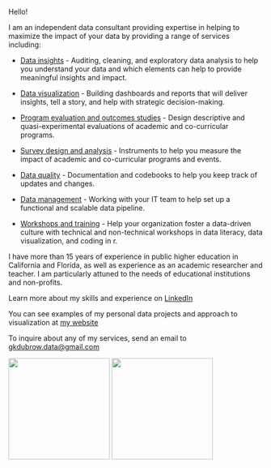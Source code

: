 
<p>
Hello!

I am an independent data consultant providing expertise in helping to maximize the impact of your data by providing a range of services including:

-   <u>Data insights</u> - Auditing, cleaning, and exploratory data analysis to help you understand your data and which elements can help to provide meaningful insights and impact.

-   <u>Data visualization</u> - Building dashboards and reports that will deliver insights, tell a story, and help with strategic decision-making.

-   <u>Program evaluation and outcomes studies</u> - Design descriptive and quasi-experimental evaluations of academic and co-curricular programs.

-   <u>Survey design and analysis</u> - Instruments to help you measure the impact of academic and co-curricular programs and events.

-   <u>Data quality</u> - Documentation and codebooks to help you keep track of updates and changes.

-   <u>Data management</u> - Working with your IT team to help set up a functional and scalable data pipeline.

-   <u>Workshops and training</u> - Help your organization foster a data-driven culture with technical and non-technical workshops in data literacy, data visualization, and coding in r.

I have more than 15 years of experience in public higher education in California and Florida, as well as experience as an academic researcher and teacher. I am particularly attuned to the needs of educational institutions and non-profits.

Learn more about my skills and experience on [LinkedIn](https://www.linkedin.com/in/dubrowg/)

You can see examples of my personal data projects and approach to visualization at [my website](https://www.gregdubrow.io/)

To inquire about any of my services, send an email to [gkdubrow.data@gmail.com](mailto:gkdubrow.data@gmail.com?subject=Freelance%20Inquiry&body=Body%20text)

<img height=200 align="center" src="https://github-readme-stats.vercel.app/api?username=greg-dubrow&theme=transparent" />

<img height=200 align="center" src="https://github-readme-stats.vercel.app/api/top-langs/?username=greg-dubrow&size_weight=0.5&count_weight=0.5&layout=compact&hide=javascript,css,scss,html,lua&theme=transparent&langs_count=8" />


</p>
